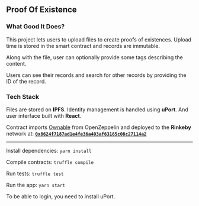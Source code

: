## Proof Of Existence

### What Good It Does?

This project lets users to upload files to create proofs of existences. Upload time is stored in the smart contract and records are immutable.

Along with the file, user can optionally provide some tags describing the content.

Users can see their records and search for other records by providing the ID of the record.

### Tech Stack

Files are stored on **IPFS**. Identity management is handled using **uPort**. And user interface built with **React**. 

Contract imports [Ownable](https://github.com/OpenZeppelin/openzeppelin-solidity/blob/master/contracts/ownership/Ownable.sol) from OpenZeppelin and deployed to the **Rinkeby** network at: [**`0x8624f7187ad1e4fe36a403af63165c08c27114a2`**](https://etherscan.io/address/0x8624f7187ad1e4fe36a403af63165c08c27114a2)

-----


Install dependencies: 
```yarn install```

Compile contracts:
```truffle compile```

Run tests:
```truffle test```

Run the app:
```yarn start```

To be able to login, you need to install uPort.

